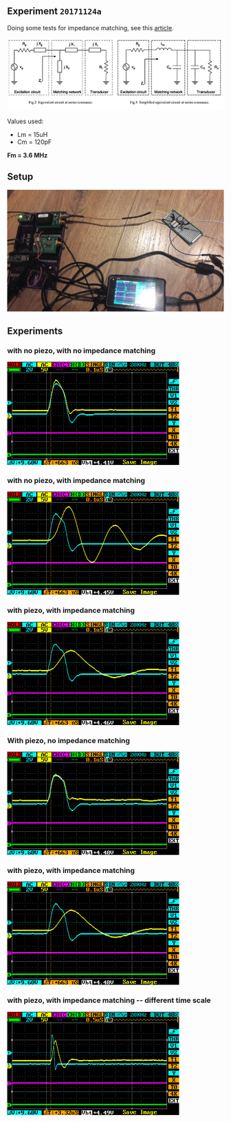 ## Experiment `20171124a`

Doing some tests for impedance matching, see this [article](/include/impedance/1-s2.0-S1875389210001331-main.pdf).

![](/cletus/IMN/imn.jpg)

Values used: 

* Lm = 15uH
* Cm = 120pF

__Fm = 3.6 MHz__

## Setup

![](/cletus/IMN/20171124_222636.jpg)

## Experiments

### with no piezo, with no impedance matching

![](/cletus/IMN/o_empty.png)

### with no piezo, with impedance matching

![](/cletus/IMN/o_LC.png)


### with piezo, with impedance matching

![](/cletus/IMN/o_LC-loaded.png)
 
### With piezo, no impedance matching

![](/cletus/IMN/o_no_IMN.png)

### with piezo, with impedance matching

![](/cletus/IMN/o_w_IMN.png)

### with piezo, with impedance matching -- different time scale

![](/cletus/IMN/o_w_IMN-time2.png)





